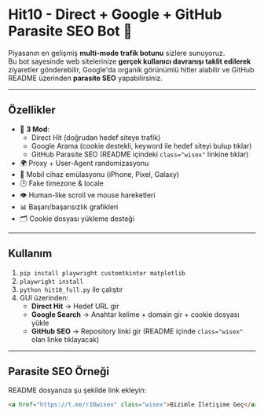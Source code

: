 # Hit10 - Direct + Google + GitHub Parasite SEO Bot 🚀

Piyasanın en gelişmiş **multi-mode trafik botunu** sizlere sunuyoruz.  
Bu bot sayesinde web sitelerinize **gerçek kullanıcı davranışı taklit edilerek** ziyaretler gönderebilir, Google'da organik görünümlü hitler alabilir ve GitHub README üzerinden **parasite SEO** yapabilirsiniz.

---

## Özellikler
- 🎯 **3 Mod**: 
  - Direct Hit (doğrudan hedef siteye trafik)  
  - Google Arama (cookie destekli, keyword ile hedef siteyi bulup tıklar)  
  - GitHub Parasite SEO (README içindeki `class="wisex"` linkine tıklar)  
- 🌍 Proxy + User-Agent randomizasyonu  
- 📱 Mobil cihaz emülasyonu (iPhone, Pixel, Galaxy)  
- 🕒 Fake timezone & locale  
- 👁️ Human-like scroll ve mouse hareketleri  
- 📊 Başarı/başarısızlık grafikleri  
- 🗂️ Cookie dosyası yükleme desteği  

---

## Kullanım
1. `pip install playwright customtkinter matplotlib`  
2. `playwright install`  
3. `python hit10_full.py` ile çalıştır  
4. GUI üzerinden:
   - **Direct Hit** → Hedef URL gir  
   - **Google Search** → Anahtar kelime + domain gir + cookie dosyası yükle  
   - **GitHub SEO** → Repository linki gir (README içinde `class="wisex"` olan linke tıklayacak)

---

## Parasite SEO Örneği
README dosyanıza şu şekilde link ekleyin:

```html
<a href="https://t.me/r10wisex" class="wisex">Bizimle İletişime Geç</a>
